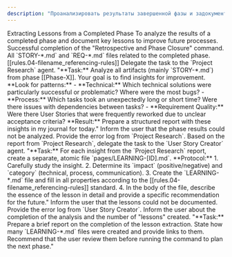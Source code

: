 ```yaml
---
description: "Проанализировать результаты завершенной фазы и задокументировать ключевые уроки для улучшения будущих процессов."
---
```

<task>
    <name>Extracting Lessons from a Completed Phase</name>
    <objective>To analyze the results of a completed phase and document key lessons to improve future processes.</objective>
    <trigger>Successful completion of the "Retrospective and Phase Closure" command.</trigger>
    <context>
        <knowledge_base>All `STORY-*.md` and `REQ-*.md` files related to the completed phase.</knowledge_base>
        <standard>[[rules.04-filename_referencing-rules]]</standard>
    </context>
    <workflow>
        <step id="1" name="Analyze Phase Artifacts and Find Patterns">
            <instruction>Delegate the task to the `Project Research` agent.</instruction>
            <sub_task_prompt>
"**Task:** Analyze all artifacts (mainly `STORY-*.md`) from phase [[Phase-X]]. Your goal is to find insights for improvement.
**Look for patterns:**
- **Technical:** Which technical solutions were particularly successful or problematic? Where were the most bugs?
- **Process:** Which tasks took an unexpectedly long or short time? Were there issues with dependencies between tasks?
- **Requirement Quality:** Were there User Stories that were frequently reworked due to unclear acceptance criteria?
**Result:** Prepare a structured report with these insights in my journal for today."
            </sub_task_prompt>
            <on_failure>
                <instruction>Inform the user that the phase results could not be analyzed. Provide the error log from `Project Research`.</instruction>
            </on_failure>
        </step>
        <step id="2" name="Formalize Lessons">
            <instruction>Based on the report from `Project Research`, delegate the task to the `User Story Creator` agent.</instruction>
            <sub_task_prompt>
"**Task:** For each insight from the `Project Research` report, create a separate, atomic file `pages/LEARNING-[ID].md`.
**Protocol:**
1. Carefully study the insight.
2. Determine its `impact` (positive/negative) and `category` (technical, process, communication).
3. Create the `LEARNING-*.md` file and fill in all properties according to the [[rules.04-filename_referencing-rules]] standard.
4. In the body of the file, describe the essence of the lesson in detail and provide a specific recommendation for the future."
            </sub_task_prompt>
            <on_failure>
                <instruction>Inform the user that the lessons could not be documented. Provide the error log from `User Story Creator`.</instruction>
            </on_failure>
        </step>
         <step id="3" name="Final Report">
             <instruction>Inform the user about the completion of the analysis and the number of "lessons" created.</instruction>
             <sub_task_prompt>
"**Task:** Prepare a brief report on the completion of the lesson extraction. State how many `LEARNING-*.md` files were created and provide links to them. Recommend that the user review them before running the command to plan the next phase."
             </sub_task_prompt>
        </step>
    </workflow>
</task>